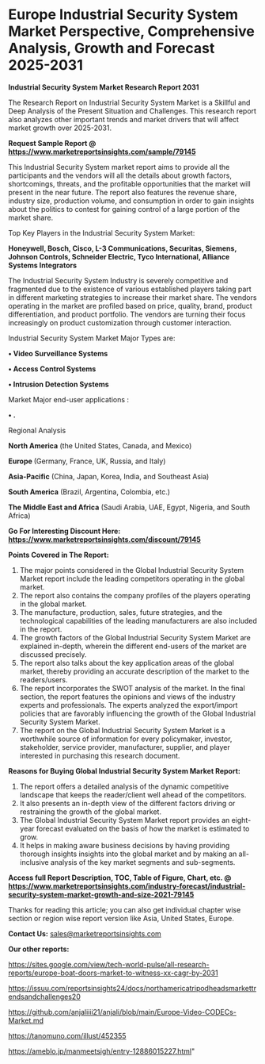 # Europe Industrial Security System Market Perspective, Comprehensive Analysis, Growth and Forecast 2025-2031

<strong>Industrial Security System Market Research Report 2031</strong>

The Research Report on Industrial Security System Market is a Skillful and Deep Analysis of the Present Situation and Challenges. This research report also analyzes other important trends and market drivers that will affect market growth over 2025-2031.

<strong>Request Sample Report @ <a href=https://www.marketreportsinsights.com/sample/79145>https://www.marketreportsinsights.com/sample/79145</a></strong>

This Industrial Security System market report aims to provide all the participants and the vendors will all the details about growth factors, shortcomings, threats, and the profitable opportunities that the market will present in the near future. The report also features the revenue share, industry size, production volume, and consumption in order to gain insights about the politics to contest for gaining control of a large portion of the market share.

Top Key Players in the Industrial Security System Market:

<strong>Honeywell, Bosch, Cisco, L-3 Communications, Securitas, Siemens, Johnson Controls, Schneider Electric, Tyco International, Alliance Systems Integrators</strong>

The Industrial Security System Industry is severely competitive and fragmented due to the existence of various established players taking part in different marketing strategies to increase their market share. The vendors operating in the market are profiled based on price, quality, brand, product differentiation, and product portfolio. The vendors are turning their focus increasingly on product customization through customer interaction.

Industrial Security System Market Major Types are:

<strong>• Video Surveillance Systems

• Access Control Systems

• Intrusion Detection Systems</strong>

Market Major end-user applications :

<strong>• .</strong>

Regional Analysis

</u><strong><b>North America</b></strong> (the United States, Canada, and Mexico)

<strong><b>Europe </b></strong>(Germany, France, UK, Russia, and Italy)

<strong><b>Asia-Pacific</b></strong> (China, Japan, Korea, India, and Southeast Asia)

<strong><b>South America</b></strong> (Brazil, Argentina, Colombia, etc.)

<strong><b>The Middle East and Africa</b></strong> (Saudi Arabia, UAE, Egypt, Nigeria, and South Africa)

<strong>Go For Interesting Discount Here: <a href=https://www.marketreportsinsights.com/discount/79145>https://www.marketreportsinsights.com/discount/79145</a></strong>

<strong>Points Covered in The Report:</strong>
<ol>
  <li>The major points considered in the Global Industrial Security System Market report include the leading competitors operating in the global market.</li>
  <li>The report also contains the company profiles of the players operating in the global market.</li>
  <li>The manufacture, production, sales, future strategies, and the technological capabilities of the leading manufacturers are also included in the report.</li>
  <li>The growth factors of the Global Industrial Security System Market are explained in-depth, wherein the different end-users of the market are discussed precisely.</li>
  <li>The report also talks about the key application areas of the global market, thereby providing an accurate description of the market to the readers/users.</li>
  <li>The report incorporates the SWOT analysis of the market. In the final section, the report features the opinions and views of the industry experts and professionals. The experts analyzed the export/import policies that are favorably influencing the growth of the Global Industrial Security System Market.</li>
  <li>The report on the Global Industrial Security System Market is a worthwhile source of information for every policymaker, investor, stakeholder, service provider, manufacturer, supplier, and player interested in purchasing this research document.</li>
</ol>
<strong>Reasons for Buying Global Industrial Security System Market Report:</strong>

<ol>
  <li>The report offers a detailed analysis of the dynamic competitive landscape that keeps the reader/client well ahead of the competitors.</li>
  <li>It also presents an in-depth view of the different factors driving or restraining the growth of the global market.</li>
  <li>The Global Industrial Security System Market report provides an eight-year forecast evaluated on the basis of how the market is estimated to grow.</li>
  <li>It helps in making aware business decisions by having providing thorough insights insights into the global market and by making an all-inclusive analysis of the key market segments and sub-segments.</li>
</ol>
<strong>Access full Report Description, TOC, Table of Figure, Chart, etc. @ <a href=https://www.marketreportsinsights.com/industry-forecast/industrial-security-system-market-growth-and-size-2021-79145>https://www.marketreportsinsights.com/industry-forecast/industrial-security-system-market-growth-and-size-2021-79145</a></strong>


Thanks for reading this article; you can also get individual chapter wise section or region wise report version like Asia, United States, Europe.

<strong>Contact Us:</strong>
sales@marketreportsinsights.com

<strong>Our other reports:</strong>

<a href=https://sites.google.com/view/tech-world-pulse/all-research-reports/europe-boat-doors-market-to-witness-xx-cagr-by-2031>https://sites.google.com/view/tech-world-pulse/all-research-reports/europe-boat-doors-market-to-witness-xx-cagr-by-2031</a>

<a href=https://issuu.com/reportsinsights24/docs/northamericatripodheadsmarkettrendsandchallenges20>https://issuu.com/reportsinsights24/docs/northamericatripodheadsmarkettrendsandchallenges20</a>

<a href=https://github.com/anjaliiii21/anjali/blob/main/Europe-Video-CODECs-Market.md>https://github.com/anjaliiii21/anjali/blob/main/Europe-Video-CODECs-Market.md</a>

<a href=https://tanomuno.com/illust/452355>https://tanomuno.com/illust/452355</a>

<a href=https://ameblo.jp/manmeetsigh/entry-12886015227.html>https://ameblo.jp/manmeetsigh/entry-12886015227.html</a>"
